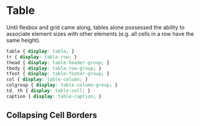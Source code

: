 # Table

Until flexbox and grid came along, tables alone possessed the ability to associate element sizes with other elements (e.g. all cells in a row have the same height).

```css
table { display: table; }
tr { display: table-row; }
thead { display: table-header-group; }
tbody { display: table-row-group; }
tfoot { display: table-footer-group; }
col { display: table-column; }
colgroup { display: table-column-group; }
td, th { display: table-cell; }
caption { display: table-caption; }
```

## Collapsing Cell Borders

